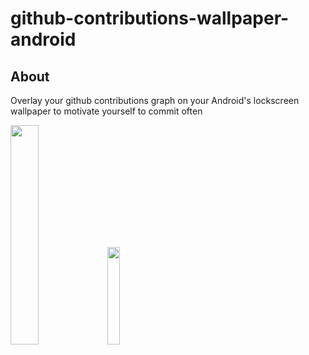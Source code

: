 # github-contributions-wallpaper-android
## About
Overlay your github contributions graph on your Android's lockscreen wallpaper to motivate yourself to commit often

<p float="left">
  <img src="https://github.com/thisistrivial/thisistrivial/blob/master/res/github-contributions-wallpaper-android/android.png" width="30%" font-size:0>
  <img src="https://github.com/thisistrivial/thisistrivial/blob/master/res/github-contributions-wallpaper-android/github-cont.png" width="20%">
</p>


